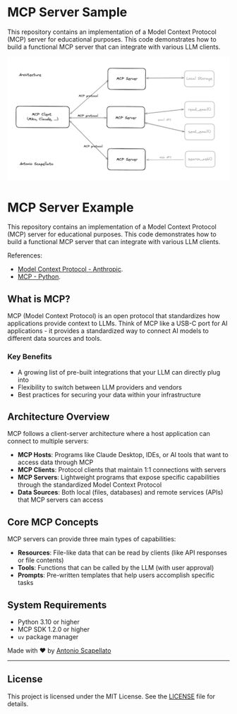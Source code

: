 # MCP Server Sample

This repository contains an implementation of a Model Context Protocol (MCP) server for educational purposes. This code demonstrates how to build a functional MCP server that can integrate with various LLM clients.

![MCP Diagram](assets/architecture.png)

# MCP Server Example

This repository contains an implementation of a Model Context Protocol (MCP) server for educational purposes. This code demonstrates how to build a functional MCP server that can integrate with various LLM clients.

References: 
- [Model Context Protocol - Anthropic](https://modelcontextprotocol.io/).
- [MCP - Python](https://pypi.org/project/mcp/).

## What is MCP?

MCP (Model Context Protocol) is an open protocol that standardizes how applications provide context to LLMs. Think of MCP like a USB-C port for AI applications - it provides a standardized way to connect AI models to different data sources and tools.


### Key Benefits

- A growing list of pre-built integrations that your LLM can directly plug into
- Flexibility to switch between LLM providers and vendors
- Best practices for securing your data within your infrastructure

## Architecture Overview

MCP follows a client-server architecture where a host application can connect to multiple servers:

- **MCP Hosts**: Programs like Claude Desktop, IDEs, or AI tools that want to access data through MCP
- **MCP Clients**: Protocol clients that maintain 1:1 connections with servers
- **MCP Servers**: Lightweight programs that expose specific capabilities through the standardized Model Context Protocol
- **Data Sources**: Both local (files, databases) and remote services (APIs) that MCP servers can access

## Core MCP Concepts

MCP servers can provide three main types of capabilities:

- **Resources**: File-like data that can be read by clients (like API responses or file contents)
- **Tools**: Functions that can be called by the LLM (with user approval)
- **Prompts**: Pre-written templates that help users accomplish specific tasks

## System Requirements

- Python 3.10 or higher
- MCP SDK 1.2.0 or higher
- `uv` package manager

Made with ❤️ by [Antonio Scapellato](https://scapellato.dev)

---

## License

This project is licensed under the MIT License. See the [LICENSE](LICENSE) file for details.